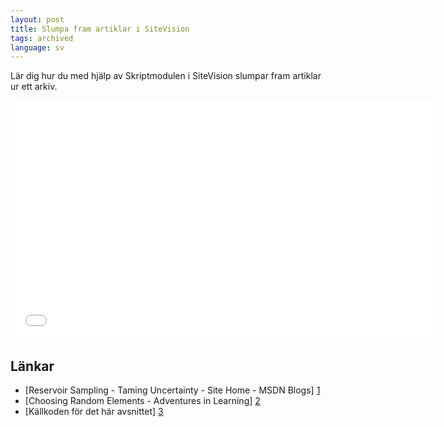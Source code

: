 ```yaml
---
layout: post
title: Slumpa fram artiklar i SiteVision
tags: archived
language: sv
---
```


Lär dig hur du med hjälp av Skriptmodulen i SiteVision slumpar fram artiklar ur ett arkiv.

<div class="video-wrapper"><iframe src="//player.vimeo.com/video/18595309?title=0&amp;byline=0&amp;portrait=0" width="681" height="383" frameborder="0"></iframe></div>

## Länkar

* [Reservoir Sampling - Taming Uncertainty - Site Home - MSDN Blogs] [1]
* [Choosing Random Elements - Adventures in Learning] [2]
* [Källkoden för det här avsnittet] [3]

[1]: https://blogs.msdn.microsoft.com/spt/2008/02/05/reservoir-sampling/
[2]: http://propersubset.com/2010/04/choosing-random-elements.html
[3]: https://github.com/svendahlstrand/sitevision-episodes/tree/master/001-random-articles
